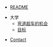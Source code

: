 * [README](README.md)
- 大学
    * [弯道超车的机会](1-大学/0302-弯道超车的机会.md)
    * [目标](1-大学/0304-目标.md)
* [Contact](contact.md)

